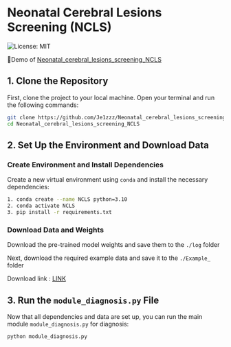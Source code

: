 # Neonatal Cerebral Lesions Screening (NCLS)
![License: MIT](https://img.shields.io/badge/License-MIT-yellow.svg)


🚀Demo of [Neonatal_cerebral_lesions_screening_NCLS](https://github.com/Je1zzz/Neonatal_cerebral_lesions_screening_NCLS) 

## 1. Clone the Repository

First, clone the project to your local machine. Open your terminal and run the following commands:

```bash
git clone https://github.com/Je1zzz/Neonatal_cerebral_lesions_screening_NCLS.git
cd Neonatal_cerebral_lesions_screening_NCLS
```

## 2. Set Up the Environment and Download Data

### Create Environment and Install Dependencies

Create a new virtual environment using `conda` and install the necessary dependencies:

```bash
1. conda create --name NCLS python=3.10
2. conda activate NCLS
3. pip install -r requirements.txt
```

### Download Data and Weights

Download the pre-trained model weights and save them to the `./log` folder

Next, download the required example data and save it to the `./Example_` folder

Download link : [LINK](https://drive.google.com/drive/folders/1aQDuLPmSBAULJ5soqeizaEkAHiwfpV1o?usp=sharing)
## 3. Run the `module_diagnosis.py` File

Now that all dependencies and data are set up, you can run the main module `module_diagnosis.py` for diagnosis:

```bash
python module_diagnosis.py
```
